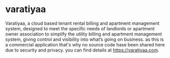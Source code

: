 # varatiyaa

Varatiyaa, a cloud based tenant rental billing and apartment management system, designed to meet the specific needs of landlords or apartment owner association to simplify the utility billing and apartment management system,  giving control and visibility into what’s going on business.
as this is a commercial application that's why no source code hase been shared here due to security and privacy. you can find details
at https://varatiyaa.com.
